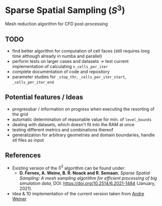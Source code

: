 # Sparse Spatial Sampling ($S^3$)
Mesh reduction algorithm for CFD post-processing

## TODO
- find better algorithm for computation of cell faces (still requires long time although already in numba and parallel)
- perform tests on larger cases and datasets -> test current implementation of calculating `n_cells_per_iter`
- complete documentation of code and repository
- parameter studies for `_stop_thr`, `_cells_per_iter_start`, `_cells_per_iter_end`

## Potential features / Ideas
- progressbar / information on progress when executing the resorting of the grid
- automatic determination of reasonable value for min. of `level_bounds`
- dealing with datasets, which doesn't fit into the RAM at once
- testing different metrics and combinations thereof
- generalization for arbitrary geometries and domain boundaries, handle stl files as input

## References
- Existing version of the $S^3$ algorithm can be found under: 
  - **D. Fernex, A. Weine, B. R. Noack and R. Semaan.** *Sparse Spatial Sampling: A mesh sampling algorithm for efficient 
  processing of big simulation data*, DOI: https://doi.org/10.2514/6.2021-1484 (January, 2021).
- Idea & 1D implementation of the current version taken from [Andre Weiner](https://github.com/AndreWeiner)
